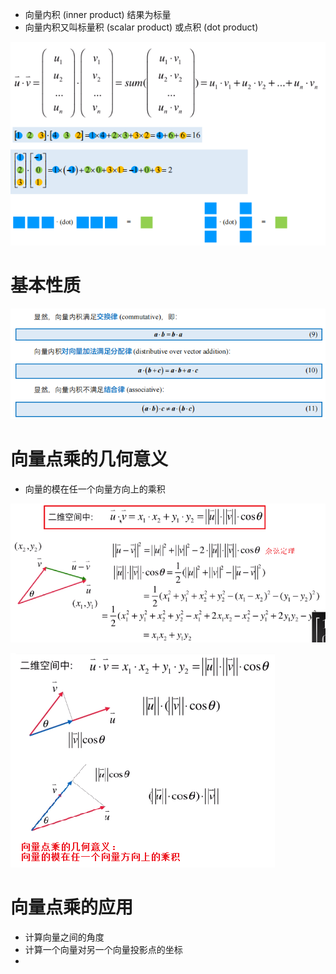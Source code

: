 - 向量内积 (inner product) 结果为标量
- 向量内积又叫标量积 (scalar product) 或点积 (dot product)

![](../photo/Pasted%20image%2020240208131848.png)
# 基本性质
![](../photo/Pasted%20image%2020240208140441.png)

# 向量点乘的几何意义
- 向量的模在任一个向量方向上的乘积

![](../photo/Pasted%20image%2020240208141345.png)

![](../photo/Pasted%20image%2020240208142612.png)

# 向量点乘的应用
- 计算向量之间的角度
- 计算一个向量对另一个向量投影点的坐标
- 

